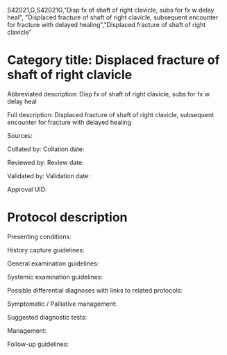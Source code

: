 S42021,G,S42021G,"Disp fx of shaft of right clavicle, subs for fx w delay heal", "Displaced fracture of shaft of right clavicle, subsequent encounter for fracture with delayed healing","Displaced fracture of shaft of right clavicle"
# Category title: Displaced fracture of shaft of right clavicle

Abbreviated description: Disp fx of shaft of right clavicle, subs for fx w delay heal

Full description: Displaced fracture of shaft of right clavicle, subsequent encounter for fracture with delayed healing

Sources:

Collated by:
Collation date:

Reviewed by:
Review date:

Validated by:
Validation date:

Approval UID:

# Protocol description

Presenting conditions:

History capture guidelines:

General examination guidelines:

Systemic examination guidelines:

Possible differential diagnoses with links to related protocols:

Symptomatic / Palliative management:

Suggested diagnostic tests:

Management:

Follow-up guidelines:
